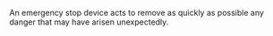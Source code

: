﻿An emergency stop device acts to remove as quickly as possible any danger that may have arisen unexpectedly.